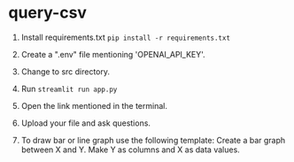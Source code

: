 # query-csv

1. Install requirements.txt
``` pip install -r requirements.txt ```

2. Create a ".env" file mentioning 'OPENAI_API_KEY'.
3. Change to src directory.
4. Run ``` streamlit run app.py ```
5. Open the link mentioned in the terminal.
6. Upload your file and ask questions.
7. To draw bar or line graph use the following template:
   Create a bar graph between X and Y. Make Y as columns and X as data values.
